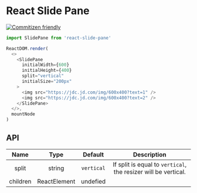 # React Slide Pane

[![Commitizen friendly](https://img.shields.io/badge/commitizen-friendly-brightgreen.svg)](http://commitizen.github.io/cz-cli/)

```js
import SlidePane from 'react-slide-pane'

ReactDOM.render(
  <>
    <SlidePane
      initialWidth={600}
      initialHeight={400}
      split="vertical"
      initialSize="200px"
    >
      <img src="https://jdc.jd.com/img/600x400?text=1" />
      <img src="https://jdc.jd.com/img/600x400?text=2" />
    </SlidePane>
  </>,
  mountNode
)
```

## API

|   Name   |     Type     |  Default   |                          Description                           |
| :------: | :----------: | :--------: | :------------------------------------------------------------: |
|  split   |    string    | `vertical` | If split is equal to `vertical`, the resizer will be vertical. |
| children | ReactElement |  undefied  |                                                                |
